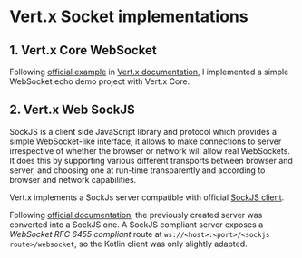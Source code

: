 # Vert.x Socket implementations

## 1. Vert.x Core WebSocket

Following [official example](https://github.com/vert-x3/vertx-examples/tree/master/core-examples/src/main/kotlin/io/vertx/example/core/http/websockets)
in [Vert.x documentation](https://github.com/vert-x3/vertx-examples/blob/master/core-examples/README.adoc#websockets-echo-example),
I implemented a simple WebSocket echo demo project with Vert.x Core.

## 2. Vert.x Web SockJS

SockJS is a client side JavaScript library and protocol which provides a simple WebSocket-like interface;
it allows to make connections to server irrespective of whether the browser or network will allow real WebSockets.
It does this by supporting various different transports between browser and server,
and choosing one at run-time transparently and according to browser and network capabilities.

Vert.x implements a SockJs server compatible with official [SockJS client](https://github.com/sockjs/sockjs-client).

Following [official documentation](https://vertx.io/docs/vertx-web/kotlin/#_sockjs), the previously created server was
converted into a SockJS one. A SockJS compliant server exposes a _WebSocket RFC 6455 compliant_ route at
`ws://<host>:<port>/<sockjs route>/websocket`, so the Kotlin client was only slightly adapted.
